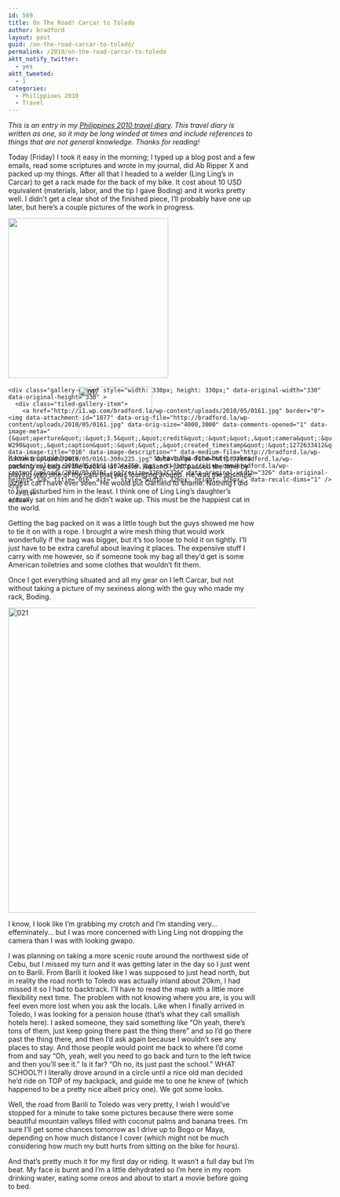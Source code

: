 ```yaml
---
id: 569
title: On The Road! Carcar to Toledo
author: bradford
layout: post
guid: /on-the-road-carcar-to-toledo/
permalink: /2010/on-the-road-carcar-to-toledo
aktt_notify_twitter:
  - yes
aktt_tweeted:
  - 1
categories:
  - Philippines 2010
  - Travel
---
```

*This is an entry in my *[*Philippines 2010 travel diary*][1]*. This travel diary is written as one, so it may be long winded at times and include references to things that are not general knowledge. Thanks for reading!*

Today (Friday) I took it easy in the morning; I typed up a blog post and a few emails, read some scriptures and wrote in my journal, did Ab Ripper X and packed up my things. After all that I headed to a welder (Ling Ling’s in Carcar) to get a rack made for the back of my bike. It cost about 10 USD equivalent (materials, labor, and the tip I gave Boding) and it works pretty well. I didn’t get a clear shot of the finished piece, I’ll probably have one up later, but here’s a couple pictures of the work in progress.

<div class="tiled-gallery type-square tiled-gallery-unresized" data-original-width="660" data-carousel-extra='{&quot;blog_id&quot;:1,&quot;permalink&quot;:&quot;https:\/\/bradford.la\/2010\/on-the-road-carcar-to-toledo&quot;,&quot;likes_blog_id&quot;:59339976}' >
  <div class="gallery-row" style="width: 660px; height: 330px;" data-original-width="660" data-original-height="330" >
    <div class="gallery-group" style="width: 330px; height: 330px;" data-original-width="330" data-original-height="330" >
      <div class="tiled-gallery-item">
        <a href="http://i1.wp.com/bradford.la/wp-content/uploads/2010/05/0151.jpg" border="0"> <img data-attachment-id="1875" data-orig-file="http://bradford.la/wp-content/uploads/2010/05/0151.jpg" data-orig-size="4000,3000" data-comments-opened="1" data-image-meta="{&quot;aperture&quot;:&quot;3.3&quot;,&quot;credit&quot;:&quot;&quot;,&quot;camera&quot;:&quot;DSC-W290&quot;,&quot;caption&quot;:&quot;&quot;,&quot;created_timestamp&quot;:&quot;1272632234&quot;,&quot;copyright&quot;:&quot;&quot;,&quot;focal_length&quot;:&quot;5&quot;,&quot;iso&quot;:&quot;200&quot;,&quot;shutter_speed&quot;:&quot;0.0333333333333&quot;,&quot;title&quot;:&quot;&quot;}" data-image-title="015" data-image-description="" data-medium-file="http://bradford.la/wp-content/uploads/2010/05/0151-300x225.jpg" data-large-file="http://bradford.la/wp-content/uploads/2010/05/0151-1024x768.jpg" src="http://i1.wp.com/bradford.la/wp-content/uploads/2010/05/0151.jpg?resize=326%2C326" data-original-width="326" data-original-height="326" title="015" alt="" style="width: 326px; height: 326px;" data-recalc-dims="1" /> </a>
      </div>
    </div>
    
    <div class="gallery-group" style="width: 330px; height: 330px;" data-original-width="330" data-original-height="330" >
      <div class="tiled-gallery-item">
        <a href="http://i1.wp.com/bradford.la/wp-content/uploads/2010/05/0161.jpg" border="0"> <img data-attachment-id="1877" data-orig-file="http://bradford.la/wp-content/uploads/2010/05/0161.jpg" data-orig-size="4000,3000" data-comments-opened="1" data-image-meta="{&quot;aperture&quot;:&quot;3.5&quot;,&quot;credit&quot;:&quot;&quot;,&quot;camera&quot;:&quot;DSC-W290&quot;,&quot;caption&quot;:&quot;&quot;,&quot;created_timestamp&quot;:&quot;1272633412&quot;,&quot;copyright&quot;:&quot;&quot;,&quot;focal_length&quot;:&quot;5.8&quot;,&quot;iso&quot;:&quot;250&quot;,&quot;shutter_speed&quot;:&quot;0.025&quot;,&quot;title&quot;:&quot;&quot;}" data-image-title="016" data-image-description="" data-medium-file="http://bradford.la/wp-content/uploads/2010/05/0161-300x225.jpg" data-large-file="http://bradford.la/wp-content/uploads/2010/05/0161-1024x768.jpg" src="http://i1.wp.com/bradford.la/wp-content/uploads/2010/05/0161.jpg?resize=326%2C326" data-original-width="326" data-original-height="326" title="016" alt="" style="width: 326px; height: 326px;" data-recalc-dims="1" /> </a>
      </div>
    </div>
  </div>
</div>

<!--more-->

It took a couple hours[<img class="alignright size-thumbnail wp-image-1878" alt="017" src="http://bradford.la/wp-content/uploads/2010/05/0171-150x150.jpg" width="150" height="150" />][2] to have this done but it makes packing my bag on the back a lot  easier. Aaaand I just passed the time by playing with one of the cats that was lounging around. He was the absolute laziest cat I have ever seen. He would put Garfield to shame. Nothing I did to him disturbed him in the least. I think one of Ling Ling’s daughter’s actually sat on him and he didn’t wake up. This must be the happiest cat in the world.

<div class="jetpack-video-wrapper">
  <span class='embed-youtube' style='text-align:center; display: block;'></span>
</div>

Getting the bag packed on it was a little tough but the guys showed me how to tie it on with a rope. I brought a wire mesh thing that would work wonderfully if the bag was bigger, but it’s too loose to hold it on tightly. I’ll just have to be extra careful about leaving it places. The expensive stuff I carry with me however, so if someone took my bag all they’d get is some American toiletries and some clothes that wouldn’t fit them.

Once I got everything situated and all my gear on I left Carcar, but not without taking a picture of my sexiness along with the guy who made my rack, Boding.

[<img class="aligncenter size-large wp-image-1879" alt="021" src="http://bradford.la/wp-content/uploads/2010/05/0211-993x1024.jpg" width="604" height="622" />][3]

I know, I look like I’m grabbing my crotch and I’m standing very… effeminately… but I was more concerned with Ling Ling not dropping the camera than I was with looking gwapo.

I was planning on taking a more scenic route around the northwest side of Cebu, but I missed my turn and it was getting later in the day so I just went on to Barili. From Barili it looked like I was supposed to just head north, but in reality the road north to Toledo was actually inland about 20km, I had missed it so I had to backtrack. I’ll have to read the map with a little more flexibility next time. The problem with not knowing where you are, is you will feel even more lost when you ask the locals. Like when I finally arrived in Toledo, I was looking for a pension house (that’s what they call smallish hotels here). I asked someone, they said something like “Oh yeah, there’s tons of them, just keep going there past the thing there” and so I’d go there past the thing there, and then I’d ask again because I wouldn’t see any places to stay. And those people would point me back to where I’d come from and say “Oh, yeah, well you need to go back and turn to the left twice and then you’ll see it.” Is it far? “Oh no, its just past the school.” WHAT SCHOOL?! I literally drove around in a circle until a nice old man decided he’d ride on TOP of my backpack, and guide me to one he knew of (which happened to be a pretty nice albeit pricy one). We got some looks.

Well, the road from Barili to Toledo was very pretty, I wish I would’ve stopped for a minute to take some pictures because there were some beautiful mountain valleys filled with coconut palms and banana trees. I’m sure I’ll get some chances tomorrow as I drive up to Bogo or Maya, depending on how much distance I cover (which might not be much considering how much my butt hurts from sitting on the bike for hours).

And that’s pretty much it for my first day or riding. It wasn’t a full day but I’m beat. My face is burnt and I’m a little dehydrated so I’m here in my room drinking water, eating some oreos and about to start a movie before going to bed.

 [1]: /category/travel/philippines-2010/
 [2]: http://bradford.la/wp-content/uploads/2010/05/0171.jpg
 [3]: http://bradford.la/wp-content/uploads/2010/05/0211.jpg